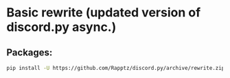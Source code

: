 # Basic rewrite (updated version of discord.py async.)
## Packages:
```bash
pip install -U https://github.com/Rapptz/discord.py/archive/rewrite.zip
```